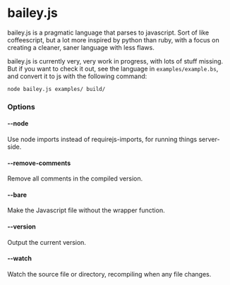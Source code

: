 bailey.js
=========
bailey.js is a pragmatic language that parses to javascript. Sort of like coffeescript, but a lot more inspired by python than ruby, with a focus on creating a cleaner, saner language with less flaws.

bailey.js is currently very, very work in progress, with lots of stuff missing. But if you want to check it out, see the language in `examples/example.bs`, and convert it to js with the following command:

```
node bailey.js examples/ build/
```

### Options
#### --node
Use node imports instead of requirejs-imports, for running things server-side.

#### --remove-comments
Remove all comments in the compiled version.

#### --bare
Make the Javascript file without the wrapper function.

#### --version
Output the current version.

#### --watch
Watch the source file or directory, recompiling when any file changes.
